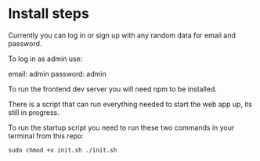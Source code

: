 # Install steps

Currently you can log in or sign up with any random data for email and password.

To log in as admin use:

  email: admin
  password: admin

To run the frontend dev server you will need npm to be installed. 

There is a script that can run everything needed to start the web app up, its still in progress.

To run the startup script you need to run these two commands in your terminal from this repo:

`sudo chmod +x init.sh
./init.sh`
